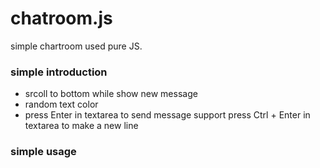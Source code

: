 # chatroom.js
simple chartroom used pure JS.

### simple introduction
- srcoll to bottom while show new message
- random text color
- press Enter in textarea to send message
    support  press Ctrl + Enter in textarea to make a new line

### simple usage